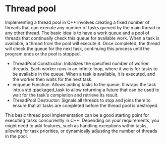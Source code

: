 # Thread pool

Implementing a thread pool in C++ involves creating a fixed number of threads that can execute any number of tasks queued by the main thread or any other thread. The basic idea is to have a work queue and a pool of threads that continually check this queue for available work. When a task is available, a thread from the pool will execute it. Once completed, the thread will check the queue for the next task, continuing this process until the program ends or the pool is stopped.

- ThreadPool Constructor: Initializes the specified number of worker threads. Each worker runs in an infinite loop, where it waits for tasks to be available in the queue. When a task is available, it is executed, and the worker then waits for the next task.
- enqueue Function: Allows adding tasks to the queue. It wraps the task into a std::packaged_task to allow returning a future that can be used to wait for the task's completion and retrieve its result.
- ThreadPool Destructor: Signals all threads to stop and joins them to ensure that all tasks are completed before the thread pool is destroyed.

This basic thread pool implementation can be a good starting point for executing tasks concurrently in C++. Depending on your requirements, you might need to add features, such as handling exceptions within tasks, allowing for task priorities, or dynamically adjusting the number of threads in the pool.
